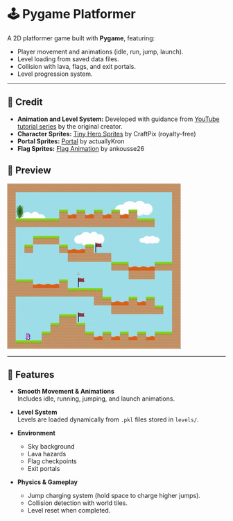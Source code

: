 # 🕹️ Pygame Platformer

A 2D platformer game built with **Pygame**, featuring:
- Player movement and animations (idle, run, jump, launch).
- Level loading from saved data files.
- Collision with lava, flags, and exit portals.
- Level progression system.

---

## 🎨 Credit
- **Animation and Level System:** Developed with guidance from [YouTube tutorial series](https://www.youtube.com/watch?v=Ongc4EVqRjo&list=PLjcN1EyupaQnHM1I9SmiXfbT6aG4ezUvu) by the original creator.
- **Character Sprites:** [Tiny Hero Sprites](https://craftpix.net/freebies/free-pixel-art-tiny-hero-sprites/) by CraftPix (royalty-free)
- **Portal Sprites:** [Portal](https://actuallykron.itch.io/32x32-2d-portal-asset-pack) by actuallyKron
- **Flag Sprites:** [Flag Animation](https://ankousse26.itch.io/free-flag-with-animation) by ankousse26

## 📸 Preview
![](https://github.com/Undeacl/Simple-Platformer/blob/main/Preview.gif)

---

## 🚀 Features
- **Smooth Movement & Animations**  
  Includes idle, running, jumping, and launch animations.

- **Level System**  
  Levels are loaded dynamically from `.pkl` files stored in `levels/`.

- **Environment**  
  - Sky background  
  - Lava hazards  
  - Flag checkpoints  
  - Exit portals  

- **Physics & Gameplay**  
  - Jump charging system (hold space to charge higher jumps).  
  - Collision detection with world tiles.  
  - Level reset when completed.  
